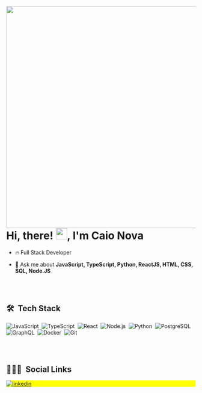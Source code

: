<img align="right" height="590em" src="https://raw.githubusercontent.com/gist/CCnova/7c1a1641566aec04f03ff67b6dc3801d/raw/d4969fe71bf2ad02e9f999643ba7802686c4942b/githubcard.svg" />

<h1 align="left">Hi, there! <img src="https://raw.githubusercontent.com/kaueMarques/kaueMarques/master/hi.gif" width="30px">, I'm Caio Nova</h1>

- 🔥 Full Stack Developer

- 💬 Ask me about **JavaScript, TypeScript, Python, ReactJS, HTML, CSS, SQL, Node.JS**

<br></br>

## 🛠 &nbsp;Tech Stack

![JavaScript](https://img.shields.io/badge/-JavaScript-05122A?style=flat&logo=javascript)&nbsp;
![TypeScript](https://img.shields.io/badge/-TypeScript-05122A?style=flat&logo=typescript)&nbsp;
![React](https://img.shields.io/badge/-React-05122A?style=flat&logo=react)&nbsp;
![Node.js](https://img.shields.io/badge/-Node.js-05122A?style=flat&logo=node.js)&nbsp;
![Python](https://img.shields.io/badge/-Python-05122A?style=flat&logo=python)&nbsp;
![PostgreSQL](https://img.shields.io/badge/-PostgreSQL-05122A?style=flat&logo=postgresql)&nbsp;
![GraphQL](https://img.shields.io/badge/-GraphQL-05122A?style=flat&logo=graphql)&nbsp;
![Docker](https://img.shields.io/badge/-Docker-05122A?style=flat&logo=docker)&nbsp;
![Git](https://img.shields.io/badge/-Git-05122A?style=flat&logo=git)&nbsp;

<br><br>

## 👨🏽‍🦲 &nbsp;Social Links

<p align="left" style="background:yellow">
<a href="https://www.linkedin.com/in/caio-nova-12395b159/" target="_blank">
  <img align="center" src="https://img.shields.io/badge/-Caio%20Nova-05122A?style=flat&logo=linkedin" alt="linkedin"/>
</a>
